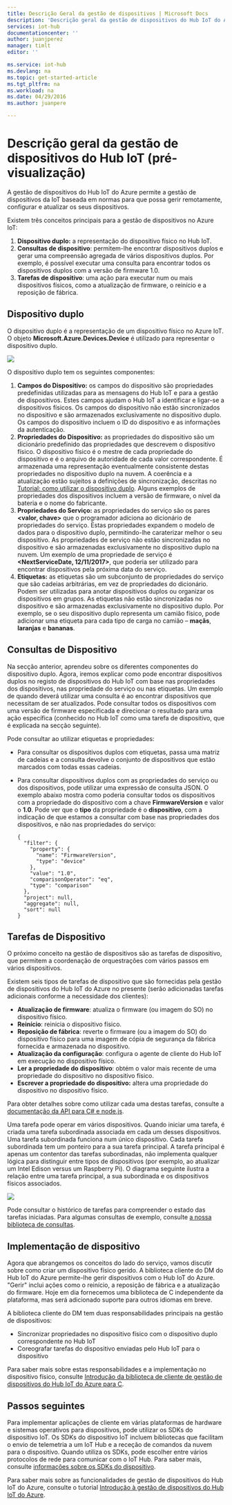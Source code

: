 ```yaml
---
title: Descrição Geral da gestão de dispositivos | Microsoft Docs
description: 'Descrição geral da gestão de dispositivos do Hub IoT do Azure: dispositivos duplos, consultas de dispositivo, tarefas de dispositivo'
services: iot-hub
documentationcenter: ''
author: juanjperez
manager: timlt
editor: ''

ms.service: iot-hub
ms.devlang: na
ms.topic: get-started-article
ms.tgt_pltfrm: na
ms.workload: na
ms.date: 04/29/2016
ms.author: juanpere

---
```

# Descrição geral da gestão de dispositivos do Hub IoT (pré-visualização)
A gestão de dispositivos do Hub IoT do Azure permite a gestão de dispositivos da IoT baseada em normas para que possa gerir remotamente, configurar e atualizar os seus dispositivos.

Existem três conceitos principais para a gestão de dispositivos no Azure IoT:

1. **Dispositivo duplo:** a representação do dispositivo físico no Hub IoT.
2. **Consultas de dispositivo**: permitem-lhe encontrar dispositivos duplos e gerar uma compreensão agregada de vários dispositivos duplos. Por exemplo, é possível executar uma consulta para encontrar todos os dispositivos duplos com a versão de firmware 1.0.
3. **Tarefas de dispositivo**: uma ação para executar num ou mais dispositivos físicos, como a atualização de firmware, o reinício e a reposição de fábrica.

## Dispositivo duplo
O dispositivo duplo é a representação de um dispositivo físico no Azure IoT. O objeto **Microsoft.Azure.Devices.Device** é utilizado para representar o dispositivo duplo.

![][img-twin]

O dispositivo duplo tem os seguintes componentes:

1. **Campos do Dispositivo:** os campos do dispositivo são propriedades predefinidas utilizadas para as mensagens do Hub IoT e para a gestão de dispositivos. Estes campos ajudam o Hub IoT a identificar e ligar-se a dispositivos físicos. Os campos do dispositivo não estão sincronizados no dispositivo e são armazenados exclusivamente no dispositivo duplo. Os campos do dispositivo incluem o ID do dispositivo e as informações da autenticação.
2. **Propriedades do Dispositivo:** as propriedades do dispositivo são um dicionário predefinido das propriedades que descrevem o dispositivo físico. O dispositivo físico é o mestre de cada propriedade do dispositivo e é o arquivo de autoridade de cada valor correspondente. É armazenada uma representação eventualmente consistente destas propriedades no dispositivo duplo na nuvem. A coerência e a atualização estão sujeitos a definições de sincronização, descritas no [Tutorial: como utilizar o dispositivo duplo][Ink-tutorial-twin]. Alguns exemplos de propriedades dos dispositivos incluem a versão de firmware, o nível da bateria e o nome do fabricante.
3. **Propriedades do Serviço:** as propriedades do serviço são os pares **&lt;valor, chave&gt;** que o programador adiciona ao dicionário de propriedades do serviço. Estas propriedades expandem o modelo de dados para o dispositivo duplo, permitindo-lhe caraterizar melhor o seu dispositivo. As propriedades de serviço não estão sincronizadas no dispositivo e são armazenadas exclusivamente no dispositivo duplo na nuvem. Um exemplo de uma propriedade de serviço é **&lt;NextServiceDate, 12/11/2017&gt;**, que poderia ser utilizado para encontrar dispositivos pela próxima data do serviço.
4. **Etiquetas:** as etiquetas são um subconjunto de propriedades do serviço que são cadeias arbitrárias, em vez de propriedades do dicionário. Podem ser utilizadas para anotar dispositivos duplos ou organizar os dispositivos em grupos. As etiquetas não estão sincronizadas no dispositivo e são armazenadas exclusivamente no dispositivo duplo. Por exemplo, se o seu dispositivo duplo representa um camião físico, pode adicionar uma etiqueta para cada tipo de carga no camião – **maçãs**, **laranjas** e **bananas**.

## Consultas de Dispositivo
Na secção anterior, aprendeu sobre os diferentes componentes do dispositivo duplo. Agora, iremos explicar como pode encontrar dispositivos duplos no registo de dispositivos do Hub IoT com base nas propriedades dos dispositivos, nas propriedade do serviço ou nas etiquetas. Um exemplo de quando deverá utilizar uma consulta é ao encontrar dispositivos que necessitam de ser atualizados. Pode consultar todos os dispositivos com uma versão de firmware especificada e direcionar o resultado para uma ação específica (conhecido no Hub IoT como uma tarefa de dispositivo, que é explicada na secção seguinte).

Pode consultar ao utilizar etiquetas e propriedades:

* Para consultar os dispositivos duplos com etiquetas, passa uma matriz de cadeias e a consulta devolve o conjunto de dispositivos que estão marcados com todas essas cadeias.
* Para consultar dispositivos duplos com as propriedades do serviço ou dos dispositivos, pode utilizar uma expressão de consulta JSON. O exemplo abaixo mostra como poderia consultar todos os dispositivos com a propriedade do dispositivo com a chave **FirmwareVersion** e valor o **1.0**. Pode ver que o **tipo** da propriedade é o **dispositivo**, com a indicação de que estamos a consultar com base nas propriedades dos dispositivos, e não nas propriedades do serviço:
  
  ```
  {                           
    "filter": {                  
      "property": {                
        "name": "FirmwareVersion",   
        "type": "device"             
      },                           
      "value": "1.0",              
      "comparisonOperator": "eq",  
      "type": "comparison"         
    },                           
    "project": null,             
    "aggregate": null,           
    "sort": null                 
  }
  ```

## Tarefas de Dispositivo
O próximo conceito na gestão de dispositivos são as tarefas de dispositivo, que permitem a coordenação de orquestrações com vários passos em vários dispositivos.

Existem seis tipos de tarefas de dispositivo que são fornecidas pela gestão de dispositivos do Hub IoT do Azure no presente (serão adicionadas tarefas adicionais conforme a necessidade dos clientes):

* **Atualização de firmware**: atualiza o firmware (ou imagem do SO) no dispositivo físico.
* **Reinício**: reinicia o dispositivo físico.
* **Reposição de fábrica**: reverte o firmware (ou a imagem do SO) do dispositivo físico para uma imagem de cópia de segurança da fábrica fornecida e armazenada no dispositivo.
* **Atualização da configuração**: configura o agente de cliente do Hub IoT em execução no dispositivo físico.
* **Ler a propriedade do dispositivo**: obtém o valor mais recente de uma propriedade do dispositivo no dispositivo físico.
* **Escrever a propriedade do dispositivo:** altera uma propriedade do dispositivo no dispositivo físico.

Para obter detalhes sobre como utilizar cada uma destas tarefas, consulte a [documentação da API para C\# e node.js][Ink apidocs].

Uma tarefa pode operar em vários dispositivos. Quando iniciar uma tarefa, é criada uma tarefa subordinada associada em cada um desses dispositivos. Uma tarefa subordinada funciona num único dispositivo. Cada tarefa subordinada tem um ponteiro para a sua tarefa principal. A tarefa principal é apenas um contentor das tarefas subordinadas, não implementa qualquer lógica para distinguir entre tipos de dispositivos (por exemplo, ao atualizar um Intel Edison versus um Raspberry Pi). O diagrama seguinte ilustra a relação entre uma tarefa principal, a sua subordinada e os dispositivos físicos associados.

![][img-jobs]

Pode consultar o histórico de tarefas para compreender o estado das tarefas iniciadas. Para algumas consultas de exemplo, consulte [a nossa biblioteca de consultas][lnk-query-samples].

## Implementação de dispositivo
Agora que abrangemos os conceitos do lado do serviço, vamos discutir sobre como criar um dispositivo físico gerido. A biblioteca cliente do DM do Hub IoT do Azure permite-lhe gerir dispositivos com o Hub IoT do Azure. "Gerir" inclui ações como o reinício, a reposição de fábrica e a atualização do firmware.  Hoje em dia fornecemos uma biblioteca de C independente da plataforma, mas será adicionado suporte para outros idiomas em breve.  

A biblioteca cliente do DM tem duas responsabilidades principais na gestão de dispositivos:

* Sincronizar propriedades no dispositivo físico com o dispositivo duplo correspondente no Hub IoT
* Coreografar tarefas do dispositivo enviadas pelo Hub IoT para o dispositivo

Para saber mais sobre estas responsabilidades e a implementação no dispositivo físico, consulte [Introdução da biblioteca de cliente de gestão de dispositivos do Hub IoT do Azure para C][lnk-library-c].

## Passos seguintes
Para implementar aplicações de cliente em várias plataformas de hardware e sistemas operativos para dispositivos, pode utilizar os SDKs do dispositivo IoT. Os SDKs do dispositivo IoT incluem bibliotecas que facilitam o envio de telemetria a um IoT Hub e a receção de comandos da nuvem para o dispositivo. Quando utiliza os SDKs, pode escolher entre vários protocolos de rede para comunicar com o IoT Hub. Para saber mais, consulte [informações sobre os SDKs do dispositivo][Ink-dispositivo-sdks].

Para saber mais sobre as funcionalidades de gestão de dispositivos do Hub IoT do Azure, consulte o tutorial [Introdução à gestão de dispositivos do Hub IoT do Azure][lnk-get-started].

<!-- Images and links -->
[img-twin]: media/iot-hub-device-management-overview/image1.png
[img-jobs]: media/iot-hub-device-management-overview/image2.png
[img-client]: media/iot-hub-device-management-overview/image3.png

[lnk-lwm2m]: http://technical.openmobilealliance.org/Technical/technical-information/release-program/current-releases/oma-lightweightm2m-v1-0
[lnk-library-c]: iot-hub-device-management-library.md
[lnk-get-started]: iot-hub-device-management-get-started.md
[Ink-tutorial-twin]: iot-hub-device-management-device-twin.md
[Ink apidocs]: http://azure.github.io/azure-iot-sdks/
[lnk-query-samples]: https://github.com/Azure/azure-iot-sdks/blob/dmpreview/doc/get_started/dm_queries/query-samples.md
[Ink-dispositivo-sdks]: https://github.com/Azure/azure-iot-sdks



<!--HONumber=Aug16_HO1-->


